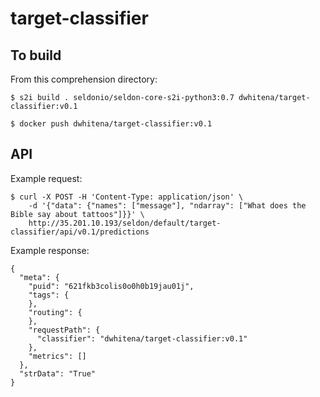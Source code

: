 # target-classifier

## To build

From this comprehension directory:

```
$ s2i build . seldonio/seldon-core-s2i-python3:0.7 dwhitena/target-classifier:v0.1

$ docker push dwhitena/target-classifier:v0.1
```

## API

Example request:

```
$ curl -X POST -H 'Content-Type: application/json' \
    -d '{"data": {"names": ["message"], "ndarray": ["What does the Bible say about tattoos"]}}' \
    http://35.201.10.193/seldon/default/target-classifier/api/v0.1/predictions
```

Example response:

```
{
  "meta": {
    "puid": "621fkb3colis0o0h0b19jau01j",
    "tags": {
    },
    "routing": {
    },
    "requestPath": {
      "classifier": "dwhitena/target-classifier:v0.1"
    },
    "metrics": []
  },
  "strData": "True"
}
```

